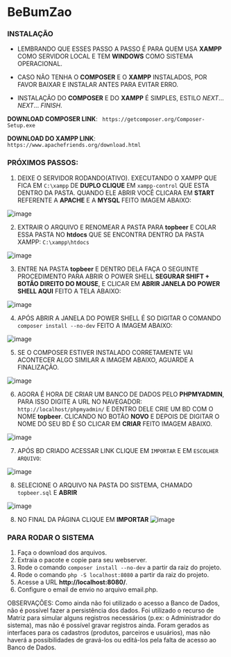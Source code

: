 <h1>BeBumZao</h1>

### INSTALAÇÃO


* LEMBRANDO QUE ESSES PASSO A PASSO É PARA QUEM USA **XAMPP** COMO SERVIDOR LOCAL E TEM **WINDOWS** COMO SISTEMA OPERACIONAL.

* CASO NÃO TENHA O **COMPOSER** E O **XAMPP** INSTALADOS, POR FAVOR BAIXAR E INSTALAR ANTES PARA EVITAR ERRO.

* INSTALAÇÃO DO **COMPOSER** E DO **XAMPP** É SIMPLES, ESTILO _NEXT_... _NEXT_... _FINISH_.


**DOWNLOAD COMPOSER LINK**: ` https://getcomposer.org/Composer-Setup.exe`

**DOWNLOAD DO XAMPP LINK**: `https://www.apachefriends.org/download.html`

### PRÓXIMOS PASSOS:

1. DEIXE O SERVIDOR RODANDO(ATIVO). EXECUTANDO O XAMPP QUE FICA EM `C:\xampp` DE **DUPLO CLIQUE** EM `xampp-control` QUE ESTA DENTRO DA PASTA. QUANDO ELE ABRIR VOCÊ CLICARA EM **START** REFERENTE A **APACHE** E A **MYSQL** FEITO IMAGEM ABAIXO:

![image](https://user-images.githubusercontent.com/97483102/199866517-360d261a-65d3-45ca-8afc-28b116002951.png)

2. EXTRAIR O ARQUIVO E RENOMEAR A PASTA PARA **topbeer** E COLAR ESSA PASTA NO **htdocs** QUE SE ENCONTRA DENTRO DA PASTA XAMPP: `C:\xampp\htdocs`

![image](https://user-images.githubusercontent.com/97483102/199866915-fd581fad-2470-4d86-a686-cd12700786bb.png)

3. ENTRE NA PASTA **topbeer** E DENTRO DELA FAÇA O SEGUINTE PROCEDIMENTO PARA ABRIR O POWER SHELL **SEGURAR SHIFT + BOTÃO DIREITO DO MOUSE**, E CLICAR EM **ABRIR JANELA DO POWER SHELL AQUI** FEITO A TELA ABAIXO:

![image](https://user-images.githubusercontent.com/97483102/199867233-f4eb3b95-0364-4da3-94fb-01b80076d5d0.png)

4. APÓS ABRIR A JANELA DO POWER SHELL É SO DIGITAR O COMANDO `composer install --no-dev` FEITO A IMAGEM ABAIXO:

![image](https://user-images.githubusercontent.com/97483102/199867610-2916070a-98f7-4387-9fcd-3434bfcb8ee2.png)

5. SE O COMPOSER ESTIVER INSTALADO CORRETAMENTE VAI ACONTECER ALGO SIMILAR A IMAGEM ABAIXO, AGUARDE A FINALIZAÇÃO.

![image](https://user-images.githubusercontent.com/97483102/199867723-e89576c6-d9e6-41e3-8ec3-3234ce3d1178.png)

6. AGORA É HORA DE CRIAR UM BANCO DE DADOS PELO **PHPMYADMIN**, PARA ISSO DIGITE A URL NO NAVEGADOR: `http://localhost/phpmyadmin/` E DENTRO DELE CRIE UM BD COM O NOME **topbeer**. CLICANDO NO BOTÃO **NOVO**  E DEPOIS DE DIGITAR O NOME DO SEU BD É SO CLICAR EM **CRIAR** FEITO IMAGEM ABAIXO.

![image](https://user-images.githubusercontent.com/97483102/199868017-4a60f7d0-c541-415f-91f9-fd74f1992804.png)

7. APÓS BD CRIADO ACESSAR LINK CLIQUE EM `IMPORTAR` E EM `ESCOLHER ARQUIVO`:

![image](https://user-images.githubusercontent.com/97483102/199868254-7ee7b2e2-d7ff-447e-a853-f31c7d80205e.png)

8. SELECIONE O ARQUIVO NA PASTA DO SISTEMA, CHAMADO `topbeer.sql` E **ABRIR**

![image](https://user-images.githubusercontent.com/97483102/199868647-88603ca7-9c58-412b-ae6b-1087d905e99f.png)

8. NO FINAL DA PÁGINA CLIQUE EM **IMPORTAR**
![image](https://user-images.githubusercontent.com/97483102/199868750-3ea9a840-41c2-45a4-9943-ba11c49c9b96.png)

### PARA RODAR O SISTEMA

1. Faça o download dos arquivos.
2. Extraia o pacote e copie para seu webserver.
3. Rode o comando `composer install --no-dev` a partir da raiz do projeto.
4. Rode o comando `php -S localhost:8080` a partir da raiz do projeto.
5. Acesse a URL **http://localhost:8080/**.
6. Configure o email de envio no arquivo email.php.



OBSERVAÇÕES: Como ainda não foi utilizado o acesso a Banco de Dados, não é possível fazer
a persistência dos dados. Foi utilizado o recurso de Matriz para simular alguns registros
necessários (p.ex: o Administrador do sistema), mas não é possível gravar registros ainda.
Foram gerados as interfaces para os cadastros (produtos, parceiros e usuários), mas não 
haverá a possibilidades de gravá-los ou editá-los pela falta de acesso ao Banco de Dados.
